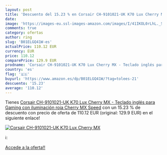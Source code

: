 ```yaml
---
layout: post
title: 'Descuento del 15.23 % en Corsair CH-9101021-UK K70 Lux Cherry MX '
date: 
image: 'https://images-eu.ssl-images-amazon.com/images/I/41IKOL0rLhL._SL200_.jpg'
comments: true
category: ofertas
author: ring
slug: 'B01ELGQ41W-es'
actualPrice: 110.12 EUR
currency: EUR
price: 110.12
comparePrice: 129.9 EUR
prodname: 'Corsair CH-9101021-UK K70 Lux Cherry MX - Teclado inglés para Gaming con iluminación roja Cherry MX Speed'
country: 'es'
flag: '🇪🇸'
buyurl: 'https://www.amazon.es/dp/B01ELGQ41W/?tag=tolees-21'
descuento: '15.23'
average: '110.12'
---
```


Tienes [Corsair CH-9101021-UK K70 Lux Cherry MX - Teclado inglés para Gaming con iluminación roja Cherry MX Speed](https://www.amazon.es/dp/B01ELGQ41W/?tag=tolees-21) con un 15.23 % de descuento con precio de oferta de 110.12 EUR (original: 129.9 EUR) en el siguiente enlace!

[![Corsair CH-9101021-UK K70 Lux Cherry MX ](https://images-eu.ssl-images-amazon.com/images/I/41IKOL0rLhL._SL200_.jpg)](https://www.amazon.es/dp/B01ELGQ41W/?tag=tolees-21)

ℹ️:


[Accede a la oferta!!](https://www.amazon.es/dp/B01ELGQ41W/?tag=tolees-21)

